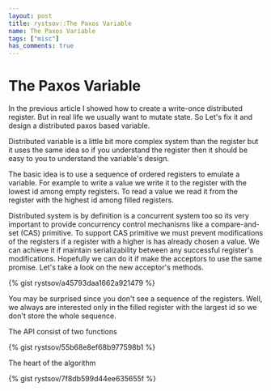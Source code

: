 ```yaml
---
layout: post
title: rystsov::The Paxos Variable
name: The Paxos Variable
tags: ["misc"]
has_comments: true
---
```


<h1>The Paxos Variable</h1>

In the previous article I showed how to create a write-once distributed register. But in real life we usually want to mutate state. So Let's fix it and design a distributed paxos based variable.

Distributed variable is a little bit more complex system than the register but it uses the same idea so if you understand the register then it should be easy to you to understand the variable's design.

The basic idea is to use a sequence of ordered registers to emulate a variable. For example to write a value we write it to the register with the lowest id among empty registers. To read a value we read it from the register with the highest id among filled registers.

Distributed system is by definition is a concurrent system too so its very important to provide concurrency control mechanisms like a compare-and-set (CAS) primitive. To support CAS primitive we must prevent modifications of the registers if a register with a higher is has already chosen a value. We can achieve it if maintain serializability between any successful register's modifications. Hopefully we can do it if make the acceptors to use the same promise. Let's take a look on the new acceptor's methods.

{% gist rystsov/a45793daa1662a921479 %}

You may be surprised since you don't see a sequence of the registers. Well, we always are interested only in the filled register with the largest id so we don't store the whole sequence.

The API consist of two functions

{% gist rystsov/55b68e8ef68b977598b1 %}

The heart of the algorithm

{% gist rystsov/7f8db599d44ee635655f %}
